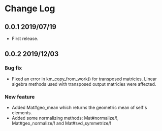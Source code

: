 # Change Log

## 0.0.1 2019/07/19
- First release.

## 0.0.2 2019/12/03
### Bug fix
- Fixed an error in km_copy_from_work() for transposed matricies.
Linear algebra methods used with transposed output matricies were affected.
### New feature
- Added Mat#geo_mean which returns the geometric mean of self's elements.
- Added some normalizing methods: Mat#normalize/!, Mat#geo_normalize/! and Mat#svd_symmetrize/!
